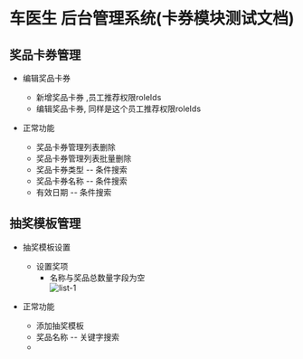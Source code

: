 车医生 后台管理系统(卡券模块测试文档)
==================================

## 奖品卡券管理
+ 编辑奖品卡券
  + 新增奖品卡券 ,员工推荐权限roleIds
  + 编辑奖品卡券, 同样是这个员工推荐权限roleIds


+ 正常功能
  + 奖品卡券管理列表删除
  + 奖品卡券管理列表批量删除
  + 奖品卡券类型 -- 条件搜索
  + 奖品卡券名称 -- 条件搜索
  + 有效日期 -- 条件搜索

## 抽奖模板管理
+ 抽奖模板设置 
  + 设置奖项
    + 名称与奖品总数量字段为空      
     ![list-1](imgs/2018-09-19/list.jpg) 

+ 正常功能
  + 添加抽奖模板
  + 奖品名称 -- 关键字搜索
  + 